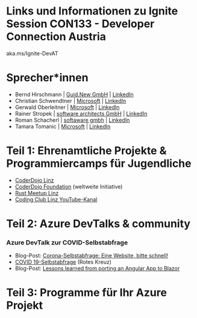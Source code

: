 # Links und Informationen zu Ignite Session CON133 - Developer Connection Austria
aka.ms/Ignite-DevAT 

# Sprecher*innen
* Bernd Hirschmann | [Guid.New GmbH](https://guidnew.com/) | [LinkedIn](https://www.linkedin.com/in/berhir/)
* Christian Schwendtner | [Microsoft](https://microsoft.at/) | [LinkedIn](https://www.linkedin.com/in/christian-schwendtner/)
* Gerwald Oberleitner | [Microsoft](https://microsoft.at/) | [LinkedIn](https://www.linkedin.com/in/gerwaldo/)
* Rainer Stropek | [software architects GmbH](https://www.timecockpit.com/) | [LinkedIn](https://www.linkedin.com/in/rainerstropek/) 
* Roman Schacherl | [softaware gmbh](https://softaware.at/) | [LinkedIn](https://www.linkedin.com/in/roman-schacherl/)
* Tamara Tomanic | [Microsoft](https://microsoft.at/) | [LinkedIn](https://www.linkedin.com/in/tamara-tomanic/)

# Teil 1: Ehrenamtliche Projekte & Programmiercamps für Jugendliche

* [CoderDojo Linz](https://linz.coderdojo.net)
* [CoderDojo Foundation](https://coderdojo.com) (weltweite Initiative)
* [Rust Meetup Linz](https://rust-linz.at)
* [Coding Club Linz YouTube-Kanal](https://www.youtube.com/codingclublinz)

# Teil 2: Azure DevTalks & community

### Azure DevTalk zur COVID-Selbstabfrage
* Blog-Post: [Corona-Selbstabfrage: Eine Website, bitte schnell!](https://www.softaware.at/workaware/2020/03/19/wie-wir-die-covid-selbstabfrage-entwickelt-haben.html)
* [COVID 19-Selbstabfrage](https://covid.o.roteskreuz.at/) (Rotes Kreuz)
* Blog-Post: [Lessons learned from porting an Angular App to Blazor](https://guidnew.com/en/blog/lessons-learned-from-porting-an-angular-app-to-blazor/)

# Teil 3: Programme für Ihr Azure Projekt
